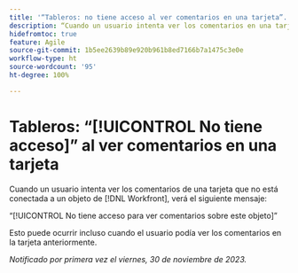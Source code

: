 ```yaml
---
title: '“Tableros: no tiene acceso al ver comentarios en una tarjeta”.'
description: “Cuando un usuario intenta ver los comentarios en una tarjeta que no está conectada a un objeto de Workfront, verá un mensaje de error”.
hidefromtoc: true
feature: Agile
source-git-commit: 1b5ee2639b89e920b961b8ed7166b7a1475c3e0e
workflow-type: ht
source-wordcount: '95'
ht-degree: 100%

---
```



# Tableros: “[!UICONTROL No tiene acceso]” al ver comentarios en una tarjeta

Cuando un usuario intenta ver los comentarios de una tarjeta que no está conectada a un objeto de [!DNL Workfront], verá el siguiente mensaje:

“[!UICONTROL No tiene acceso para ver comentarios sobre este objeto]”

Esto puede ocurrir incluso cuando el usuario podía ver los comentarios en la tarjeta anteriormente.

_Notificado por primera vez el viernes, 30 de noviembre de 2023._
